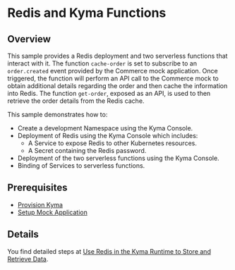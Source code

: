 # Redis and Kyma Functions

## Overview

This sample provides a Redis deployment and two serverless functions that interact with it. The function `cache-order` is set to subscribe to an `order.created` event provided by the Commerce mock application. Once triggered, the function will perform an API call to the Commerce mock to obtain additional details regarding the order and then cache the information into Redis. The function `get-order`, exposed as an API, is used to then retrieve the order details from the Redis cache.

This sample demonstrates how to:

- Create a development Namespace using the Kyma Console.
- Deployment of Redis using the Kyma Console which includes:
  - A Service to expose Redis to other Kubernetes resources.
  - A Secret containing the Redis password.
- Deployment of the two serverless functions using the Kyma Console.
- Binding of Services to serverless functions.

## Prerequisites

- [Provision Kyma](https://developers.sap.com/tutorials/cp-kyma-getting-started.html)
- [Setup Mock Application](https://developers.sap.com/tutorials/cp-kyma-mocks.html)

## Details

You find detailed steps at [Use Redis in the Kyma Runtime to Store and Retrieve Data](https://developers.sap.com/tutorials/cp-kyma-redis-function.html).
